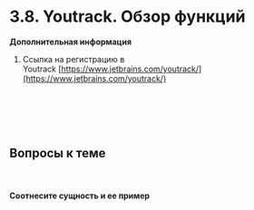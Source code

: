 # 3.8. Youtrack. Обзор функций

**Дополнительная информация**

1. Ссылка на регистрацию в Youtrack [https://www.jetbrains.com/youtrack/](https://www.jetbrains.com/youtrack/)
<br>
<br>
<br>
<br>

<a id='task1'></a>
## Вопросы к теме
<br>

#### Соотнесите сущность и ее пример
<br>

<image src="/img/3.8. pic1.png" alt="">
<br>
